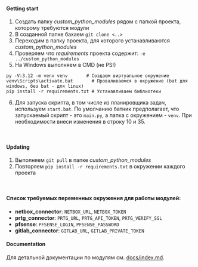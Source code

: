#### Getting start
1. Создать папку *custom_python_modules* рядом с папкой проекта, которому требуются модули  
2. В созданной папке бахаем `git clone <..>`  
3. Переходим в папку проекта, для которого устанавливаются *custom_python_modules*
4. Проверяем что *requirements* проекта содержит: `-e ../custom_python_modules`  
5. На Windows выполняем в CMD (не PS!)
```
py -V:3.12 -m venv venv       # Создаем виртуальное окружение
venv\Scripts\activate.bat       # Проваливаемся в окружение (bat для windows, без bat - для linux)
pip install -r requirements.txt # Устанавливаем библиотеки
```  
6. Для запуска скрипта, в том числе из планировщика задач, используем `start.bat`. По умолчанию батник предполагает, что запускаемый скрипт - это `main.py`, а папка с окружением - `venv`. При необходимости внеси изменения в строку 10 и 35.
<br>  

#### Updating  
1. Выполняем `git pull` в папке *custom_python_modules*  
2. Повторяем `pip install -r requirements.txt` в окружении каждого проекта
<br>

#### Список требуемых переменных окружения для работы модулей:
- **netbox_connector**: `NETBOX_URL`, `NETBOX_TOKEN`
- **prtg_connector**: `PRTG_URL`, `PRTG_API_TOKEN`, `PRTG_VERIFY_SSL`
- **pfsense**: `PFSENSE_LOGIN`, `PFSENSE_PASSWORD`
- **gitlab_connector**: `GITLAB_URL`, `GITLAB_PRIVATE_TOKEN`

#### Documentation
Для детальной документации по модулям см. [docs/index.md](docs/index.md).
